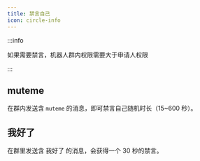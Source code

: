 ```yaml
---
title: 禁言自己
icon: circle-info
---  
```


:::info

如果需要禁言，机器人群内权限需要大于申请人权限

:::

## muteme

在群内发送含 `muteme` 的消息，即可禁言自己随机时长（15~600 秒）。

## 我好了

在群里发送含 我好了 的消息，会获得一个 30 秒的禁言。
